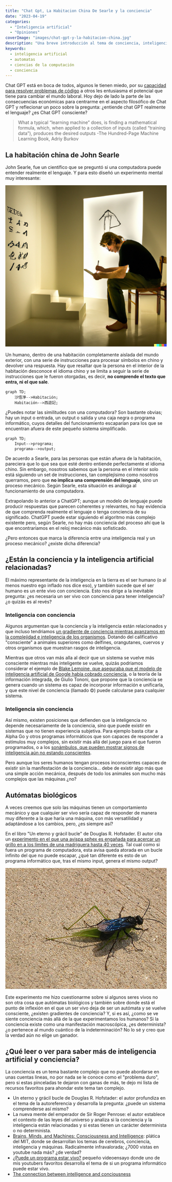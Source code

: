 ```yaml
---
title: "Chat Gpt, La Habitacion China De Searle y la conciencia"
date: "2023-04-19"
categories: 
  - "Inteligencia artificial"
  - "Opiniones"
coverImage: "images/chat-gpt-y-la-habitacion-china.jpg"
description: "Una breve introducción al tema de conciencia, inteligencia artifcial, chatGPT y la habitación china de John Searle"
keywords:
  - inteligencia artificial
  - automatas
  - ciencias de la computación
  - conciencia
---
```


Chat GPT está en boca de todos, algunos le tienen miedo, por su [capacidad para resolver problemas de código](/pongo-a-prueba-a-chatgpt-con-desafios-de-codigo-de-codewars/) a otros les entusiasma el potencial que tiene para cambiar el mundo laboral. Hoy dejo de lado la parte de las consecuencias económicas para centrarme en el aspecto filosófico de Chat GPT y reflecionar un poco sobre la pregunta: ¿entiende chat GPT realmente el lenguaje? ¿es Chat GPT consciente?

>What a typical “learning machine” does, is finding a mathematical formula, which, when applied to a collection of inputs (called “training data”), produces the desired outputs -The Hundred-Page Machine Learning Book, Adriy Burkov

## La habitación china de John Searle

John Searle, fue un científico que se preguntó si una computadora puede entender realmente el lenguaje. Y para esto diseñó un experimento mental muy interesante:

![](images/la-habitacion-china-de-searle.jpg "Imagen de la habitación china de Searle generada con Dall-E")

Un humano, dentro de una habitación completamente aislada del mundo exterior, con una serie de instrucciones para procesar símbolos en chino y devolver una respuesta. Hay que resaltar que la persona en el interior de la habitación desconoce el idioma chino y se limita a seguir la serie de instrucciones que le fueron otorgadas, es decir, **no comprende el texto que entra, ni el que sale**.

``` mermaid
graph TD;
    沙悟淨-->Habitación;
    Habitación-->西遊記;
```

¿Puedes notar las similitudes con una computadora? Son bastante obvias; hay un input o entrada, un output o salida y una caja negra o programa informático, cuyos detalles del funcionamiento escaparían para los que se encuentran afuera de este pequeño sistema simplificado.

``` mermaid
graph TD;
    Input-->programa;
    programa-->output;
```

De acuerdo a Searle, para las personas que están afuera de la habitación, pareciera que lo que sea que esté dentro entiende perfectamente el idioma chino. Sin embargo, nosotros sabemos que la persona en el interior solo está siguiendo un set de instrucciones, tan complejísimo como nosotros querramos, pero que **no implica una comprensión del lenguaje**, sino un proceso mecánico. Según Searle, esta situación es análoga al funcionamiento de una computadora.

Extrapolando lo anterior a ChatGPT; aunque un modelo de lenguaje puede producir respuestas que parecen coherentes y relevantes, no hay evidencia de que comprenda realmente el lenguaje o tenga conciencia de su significado. ChatGPT puede estar siguiendo el algoritmo más complejo existente pero, según Searle, no hay más conciencia del proceso ahí que la que encontrariamos en el reloj mecánico más sofisticado. 

¿Pero entonces que marca la diferencia entre una inteligencia real y un proceso mecánico? ¿existe dicha diferencia?

## ¿Están la conciencia y la inteligencia artificial relacionadas?

El máximo representante de la inteligencia en la tierra es el ser humano (o al menos nuestro ego inflado nos dice eso), y también sucede que el ser humano es un ente vivo con conciencia. Esto nos dirige a la inevitable pregunta: ¿es necesaria un ser vivo con conciencia para tener inteligencia? ¿o quizás es al revés?

### Inteligencia con conciencia

Algunos argumentan que la conciencia y la inteligencia están relacionados y que incluso tendriamos [un gradiente de conciencia mientras avanzamos en la complejidad e inteligencia de los organismos](http://writing.rochester.edu/celebrating/2017/NAShonorable.pdf). Dotando del calificativo "consciente" a animales superiores como delfines, orangutanes, cuervos y otros organismos que muestran rasgos de inteligencia.

Mientras que otros van más alla al decir que un sistema se vuelve más consciente mientras más inteligente se vuelve, quizás podriamos considerar el ejemplo de [Blake Lemoine, que aseguraba que el modelo de inteligencia artificial de Google había cobrado conciencia](https://www.bbc.com/mundo/noticias-61787944), o la teoría de la información integrada, de Giulio Tononi, que propone que la conciencia se genera cuando un sistema es capaz de incorporar información e unificarla, y que este nivel de conciencia (llamado Φ) puede calcularse para cualquier sistema.

### Inteligencia sin conciencia

Así mismo, existen posiciones que defienden que la inteligencia no depende necesariamente de la conciencia, sino que puede existir en sistemas que no tienen experiencia subjetiva. Para ejemplo basta citar a Alpha Go y otros programas informáticos que son capaces de responder a estímulos muy complejos, sin existir más allá del juego para el que fueron programados, o a los [sonámbulos, que pueden mostrar signos de inteligencia aún no estando conscientes](https://publications.aap.org/pediatrics/article-abstract/111/1/e17/28494/Sleepwalking-and-Sleep-Terrors-in-Prepubertal?redirectedFrom=fulltext).

Pero aunque los seres humanos tengan procesos inconscientes capaces de existir sin la manifestación de la conciencia... debe de existir algo más que una simple acción mecánica, después de todo los animales son mucho más complejos que las máquinas ¿no? 

## Autómatas biológicos

A veces creemos que solo las máquinas tienen un comportamiento mecánico y que cualquier ser vivo sería capaz de responder de manera muy diferente a la que haría una máquina, con más versatilidad y adaptándose a los cambios, pero, ¿es siempre así? 

En el libro "Un eterno y grácil bucle" de Douglas R. Hofstader. El autor cita un [experimento en el que una avispa sphex es engañada para acercar un grillo en a los límites de una madriguera hasta 40 veces](https://jhjeong.mindconnect.cc/Texts/sphex.html). Tal cual como si fuera un programa de computadora, esta avisa queda atorada en un bucle infinito del que no puede escapar, ¿qué tan diferente es esto de un programa informático que, tras el mismo input, genera el mismo output?

![](images/avisa-sphex.jpg "Avispa Sphex del experimento mencionado en el libro Un eterno y grácil bucle")

Este experimento me hizo cuestionarme sobre si algunos seres vivos no son otra cosa que autómatas biológicos y también sobre donde está el punto de inflexión en el que un ser vivo deja de ser un autómata y se vuelve consciente, ¿existen gradientes de conciencia? Y, si es así, ¿como se ve siente conciencia más allá de la que experimentamos los humanos? Si la conciencia existe como una manifestación macroscópica, ¿es determinista? ¿o pertenece al mundo cuántico de la indeterminación? No lo sé y creo que la verdad aún no elige un ganador.

## ¿Qué leer o ver para saber más de inteligencia artificial y conciencia?

La conciencia es un tema bastante complejo que no puede abordarse en unas cuentas lineas, no por nada se le conoce como el "problema duro", pero si estas pinceladas te dejaron con ganas de más, te dejo mi lista de recursos favoritos para ahondar este tema tan complejo.

* Un eterno y grácil bucle de Douglas R. Hofstader: el autor profundiza en el tema de la autoreferencia y desarrolla la pregunta: ¿puede un sistema comprenderse así mismo?
* La nueva mente del emperador de Sir Roger Penrose: el autor establece el contexto de las leyes del universo y analiza si la conciencia y la inteligencia están relacionadas y si estas tienen un carácter determinista o no determinista.
* [Brains, Minds, and Machines: Consciousness and Intelligence](https://infinite.mit.edu/video/brains-minds-and-machines-consciousness-and-intelligence): plática del MIT, donde se desarrollan los temas de cerebros, conciencia, inteligencia y máquinas. Radicalmente infravalorada; ¿7000 vistas en youtube nada más? ¿de verdad?
* [¿Puede un programa estar vivo?](https://www.youtube.com/watch?v=mC_KQC1gtWQ) pequeño videoensayo donde uno de mis youtubers favoritos desarrolla el tema de si un programa informático puede estar vivo.
* [The connection between intelligence and conciousness](http://writing.rochester.edu/celebrating/2017/NAShonorable.pdf)